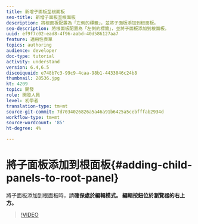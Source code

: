 ```yaml
---
title: 新增子面板至根面板
seo-title: 新增子面板至根面板
description: 將根面板配置為「左側的標籤」，並將子面板添加到根面板。
seo-description: 將根面板配置為「左側的標籤」，並將子面板添加到根面板。
uuid: ef9f7c02-ead8-4f96-aabd-40d586127aa7
feature: 適用性表單
topics: authoring
audience: developer
doc-type: tutorial
activity: understand
version: 6.4,6.5
discoiquuid: e748b7c3-99c9-4caa-98b1-4433046c24b8
thumbnail: 28536.jpg
kt: 4209
topic: 開發
role: 開發人員
level: 初學者
translation-type: tm+mt
source-git-commit: 7d7034026826a5a46a91b6425a5cebfffab2934d
workflow-type: tm+mt
source-wordcount: '85'
ht-degree: 4%

---
```



# 將子面板添加到根面板{#adding-child-panels-to-root-panel}

將子面板添加到根面板時，請&#x200B;**確保處於編輯模式。 編輯按鈕位於瀏覽器的右上方。**


>[!VIDEO](https://video.tv.adobe.com/v/28536?quality=9&learn=on)

